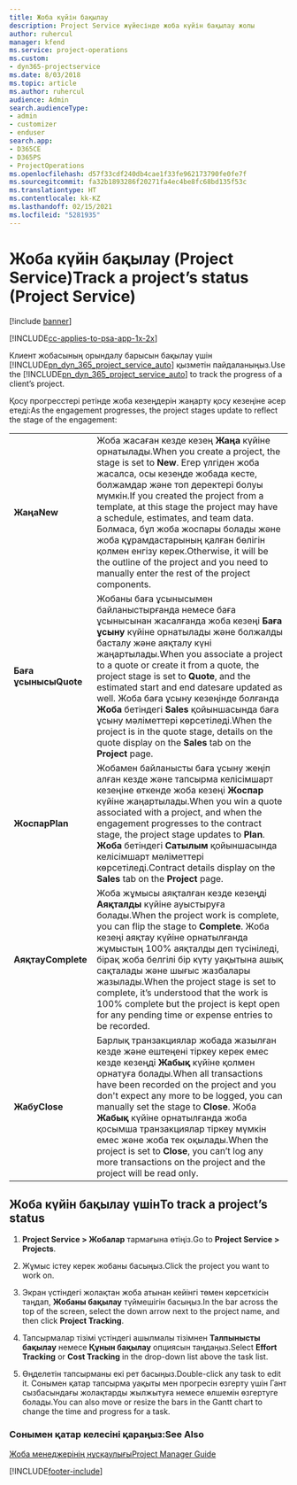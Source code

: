 ```yaml
---
title: Жоба күйін бақылау
description: Project Service жүйесінде жоба күйін бақылау жолы
author: ruhercul
manager: kfend
ms.service: project-operations
ms.custom:
- dyn365-projectservice
ms.date: 8/03/2018
ms.topic: article
ms.author: ruhercul
audience: Admin
search.audienceType:
- admin
- customizer
- enduser
search.app:
- D365CE
- D365PS
- ProjectOperations
ms.openlocfilehash: d57f33cdf240db4cae1f33fe962173790fe0fe7f
ms.sourcegitcommit: fa32b1893286f20271fa4ec4be8fc68bd135f53c
ms.translationtype: HT
ms.contentlocale: kk-KZ
ms.lasthandoff: 02/15/2021
ms.locfileid: "5281935"
---
```

# <a name="track-a-projects-status-project-service"></a><span data-ttu-id="8b950-103">Жоба күйін бақылау (Project Service)</span><span class="sxs-lookup"><span data-stu-id="8b950-103">Track a project’s status (Project Service)</span></span>

[!include [banner](../includes/psa-now-project-operations.md)]

[!INCLUDE[cc-applies-to-psa-app-1x-2x](../includes/cc-applies-to-psa-app-1x-2x.md)]

<span data-ttu-id="8b950-104">Клиент жобасының орындалу барысын бақылау үшін [!INCLUDE[pn_dyn_365_project_service_auto](../includes/pn-dyn-365-project-service-auto.md)] қызметін пайдаланыңыз.</span><span class="sxs-lookup"><span data-stu-id="8b950-104">Use the [!INCLUDE[pn_dyn_365_project_service_auto](../includes/pn-dyn-365-project-service-auto.md)] to track the progress of a client’s project.</span></span>  

<span data-ttu-id="8b950-105">Қосу прогресстері ретінде жоба кезеңдерін жаңарту қосу кезеңіне әсер етеді:</span><span class="sxs-lookup"><span data-stu-id="8b950-105">As the engagement progresses, the project stages update to reflect the stage of the engagement:</span></span>  


|              |                                                                                                                                                                                                                                                                                                  |
|--------------|--------------------------------------------------------------------------------------------------------------------------------------------------------------------------------------------------------------------------------------------------------------------------------------------------|
|   <span data-ttu-id="8b950-106">**Жаңа**</span><span class="sxs-lookup"><span data-stu-id="8b950-106">**New**</span></span>    | <span data-ttu-id="8b950-107">Жоба жасаған кезде кезең **Жаңа** күйіне орнатылады.</span><span class="sxs-lookup"><span data-stu-id="8b950-107">When you create a project, the stage is set to **New**.</span></span> <span data-ttu-id="8b950-108">Егер үлгіден жоба жасалса, осы кезеңде жобада кесте, болжамдар және топ деректері болуы мүмкін.</span><span class="sxs-lookup"><span data-stu-id="8b950-108">If you created the project from a template, at this stage the project may have a schedule, estimates, and team data.</span></span> <span data-ttu-id="8b950-109">Болмаса, бұл жоба жоспары болады және жоба құрамдастарының қалған бөлігін қолмен енгізу керек.</span><span class="sxs-lookup"><span data-stu-id="8b950-109">Otherwise, it will be the outline of the project and you need to manually enter the rest of the project components.</span></span> |
|  <span data-ttu-id="8b950-110">**Баға ұсынысы**</span><span class="sxs-lookup"><span data-stu-id="8b950-110">**Quote**</span></span>   |      <span data-ttu-id="8b950-111">Жобаны баға ұсынысымен байланыстырғанда немесе баға ұсынысынан жасалғанда жоба кезеңі **Баға ұсыну** күйіне орнатылады және болжалды басталу және аяқталу күні жаңартылады.</span><span class="sxs-lookup"><span data-stu-id="8b950-111">When you associate a project to a quote or create it from a quote, the project stage is set to **Quote**, and the estimated start and end datesare updated as well.</span></span> <span data-ttu-id="8b950-112">Жоба баға ұсыну кезеңінде болғанда **Жоба** бетіндегі **Sales** қойыншасында баға ұсыну мәліметтері көрсетіледі.</span><span class="sxs-lookup"><span data-stu-id="8b950-112">When the project is in the quote stage, details on the quote display on the **Sales** tab on the **Project** page.</span></span>      |
|   <span data-ttu-id="8b950-113">**Жоспар**</span><span class="sxs-lookup"><span data-stu-id="8b950-113">**Plan**</span></span>   |                                     <span data-ttu-id="8b950-114">Жобамен байланысты баға ұсыну жеңіп алған кезде және тапсырма келісімшарт кезеңіне өткенде жоба кезеңі **Жоспар** күйіне жаңартылады.</span><span class="sxs-lookup"><span data-stu-id="8b950-114">When you win a quote associated with a project, and when the engagement progresses to the contract stage, the project stage updates to **Plan**.</span></span> <span data-ttu-id="8b950-115">**Жоба** бетіндегі **Сатылым** қойыншасында келісімшарт мәліметтері көрсетіледі.</span><span class="sxs-lookup"><span data-stu-id="8b950-115">Contract details display on the **Sales** tab on the **Project** page.</span></span>                                      |
| <span data-ttu-id="8b950-116">**Аяқтау**</span><span class="sxs-lookup"><span data-stu-id="8b950-116">**Complete**</span></span> |                    <span data-ttu-id="8b950-117">Жоба жұмысы аяқталған кезде кезеңді **Аяқталды** күйіне ауыстыруға болады.</span><span class="sxs-lookup"><span data-stu-id="8b950-117">When the project work is complete, you can flip the stage to **Complete**.</span></span> <span data-ttu-id="8b950-118">Жоба кезеңі аяқтау күйіне орнатылғанда жұмыстың 100% аяқталды деп түсініледі, бірақ жоба белгілі бір күту уақытына ашық сақталады және шығыс жазбалары жазылады.</span><span class="sxs-lookup"><span data-stu-id="8b950-118">When the project stage is set to complete, it’s understood that the work is 100% complete but the project is kept open for any pending time or expense entries to be recorded.</span></span>                     |
|  <span data-ttu-id="8b950-119">**Жабу**</span><span class="sxs-lookup"><span data-stu-id="8b950-119">**Close**</span></span>   |           <span data-ttu-id="8b950-120">Барлық транзакциялар жобада жазылған кезде және ештеңені тіркеу керек емес кезде кезеңді **Жабық** күйіне қолмен орнатуға болады.</span><span class="sxs-lookup"><span data-stu-id="8b950-120">When all transactions have been recorded on the project and you don't expect any more to be logged, you can manually set the stage to **Close**.</span></span> <span data-ttu-id="8b950-121">Жоба **Жабық** күйіне орнатылғанда жоба қосымша транзакциялар тіркеу мүмкін емес және жоба тек оқылады.</span><span class="sxs-lookup"><span data-stu-id="8b950-121">When the project is set to **Close**, you can’t log any more transactions on the project and the project will be read only.</span></span>           |

## <a name="to-track-a-projects-status"></a><span data-ttu-id="8b950-122">Жоба күйін бақылау үшін</span><span class="sxs-lookup"><span data-stu-id="8b950-122">To track a project’s status</span></span>  

1.  <span data-ttu-id="8b950-123">**Project Service > Жобалар** тармағына өтіңіз.</span><span class="sxs-lookup"><span data-stu-id="8b950-123">Go to **Project Service > Projects**.</span></span>  

2.  <span data-ttu-id="8b950-124">Жұмыс істеу керек жобаны басыңыз.</span><span class="sxs-lookup"><span data-stu-id="8b950-124">Click the project you want to work on.</span></span>  

3.  <span data-ttu-id="8b950-125">Экран үстіндегі жолақтан жоба атынан кейінгі төмен көрсеткісін таңдап, **Жобаны бақылау** түймешігін басыңыз.</span><span class="sxs-lookup"><span data-stu-id="8b950-125">In the bar across the top of the screen, select the down arrow next to the project name, and then click **Project Tracking**.</span></span>  

4.  <span data-ttu-id="8b950-126">Тапсырмалар тізімі үстіндегі ашылмалы тізімнен **Талпынысты бақылау** немесе **Құнын бақылау** опциясын таңдаңыз.</span><span class="sxs-lookup"><span data-stu-id="8b950-126">Select **Effort Tracking** or **Cost Tracking** in the drop-down list above the task list.</span></span>  

5.  <span data-ttu-id="8b950-127">Өңделетін тапсырманы екі рет басыңыз.</span><span class="sxs-lookup"><span data-stu-id="8b950-127">Double-click any task to edit it.</span></span> <span data-ttu-id="8b950-128">Сонымен қатар тапсырма уақыты мен прогресін өзгерту үшін Гант сызбасындағы жолақтарды жылжытуға немесе өлшемін өзгертуге болады.</span><span class="sxs-lookup"><span data-stu-id="8b950-128">You can also move or resize the bars in the Gantt chart to change the time and progress for a task.</span></span>  

### <a name="see-also"></a><span data-ttu-id="8b950-129">Сонымен қатар келесіні қараңыз:</span><span class="sxs-lookup"><span data-stu-id="8b950-129">See Also</span></span>  
 [<span data-ttu-id="8b950-130">Жоба менеджерінің нұсқаулығы</span><span class="sxs-lookup"><span data-stu-id="8b950-130">Project Manager Guide</span></span>](../psa/project-manager-guide.md)


[!INCLUDE[footer-include](../includes/footer-banner.md)]